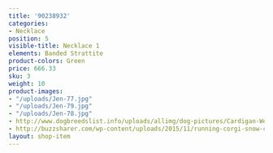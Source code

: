 ```yaml
---
title: '90238932'
categories:
- Necklace
position: 5
visible-title: Necklace 1
elements: Banded Strattite
product-colors: Green
price: 666.33
sku: 3
weight: 10
product-images:
- "/uploads/Jen-77.jpg"
- "/uploads/Jen-79.jpg"
- "/uploads/Jen-78.jpg"
- http://www.dogbreedslist.info/uploads/allimg/dog-pictures/Cardigan-Welsh-Corgi-3.jpg
- http://buzzsharer.com/wp-content/uploads/2015/11/running-corgi-snow-cute.jpg
layout: shop-item
---
```


